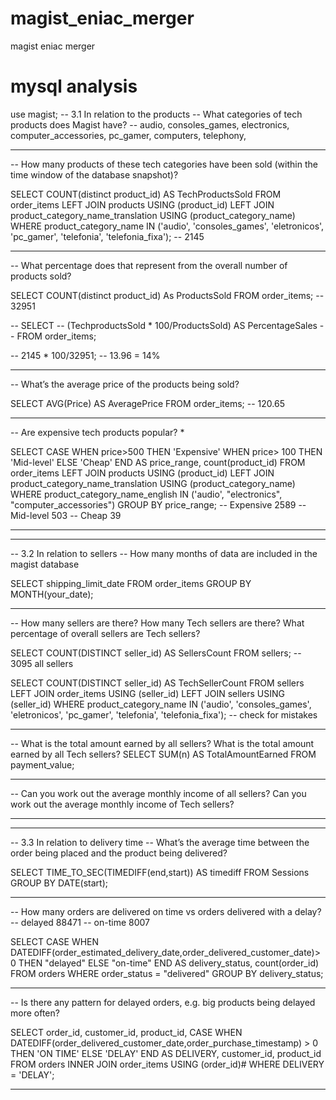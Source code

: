 # magist_eniac_merger
magist eniac merger
# mysql analysis
use magist;
-- 3.1 In relation to the products
-- What categories of tech products does Magist have?
		-- audio, consoles_games, electronics, computer_accessories, pc_gamer, computers, telephony,

-- -----------------------------------------------------------------------------------------------------------------
-- How many products of these tech categories have been sold (within the time window of the database snapshot)? 

SELECT
		COUNT(distinct product_id) AS TechProductsSold
		FROM order_items
        LEFT JOIN products USING (product_id)
        LEFT JOIN product_category_name_translation USING (product_category_name)
        WHERE product_category_name IN ('audio', 'consoles_games', 'eletronicos', 'pc_gamer', 'telefonia', 'telefonia_fixa');
        -- 2145

-- -----------------------------------------------------------------------------------------------------------------
-- What percentage does that represent from the overall number of products sold?

SELECT 
		COUNT(distinct product_id) As ProductsSold
        FROM order_items;
        -- 32951
        
-- SELECT
		-- (TechproductsSold * 100/ProductsSold) AS PercentageSales
		-- FROM order_items;
        
-- 2145 * 100/32951;
-- 13.96 = 14%


-- -----------------------------------------------------------------------------------------------------------------
-- What’s the average price of the products being sold?

SELECT
		AVG(Price) AS AveragePrice
        FROM order_items;
        -- 120.65

-- -----------------------------------------------------------------------------------------------------------------
-- Are expensive tech products popular? *

SELECT CASE
	WHEN price>500 THEN 'Expensive'
	WHEN price> 100 THEN 'Mid-level'
		ELSE 'Cheap'
		END AS price_range, count(product_id)
	FROM order_items 
LEFT JOIN products
	USING (product_id)
LEFT JOIN product_category_name_translation
	USING (product_category_name)
WHERE product_category_name_english IN ('audio', "electronics", "computer_accessories")
GROUP BY price_range;
-- Expensive 2589
-- Mid-level 503
-- Cheap 39
-- -----------------------------------------------------------------------------------------------------------------
-- -----------------------------------------------------------------------------------------------------------------
-- 3.2 In relation to sellers
-- How many months of data are included in the magist database

SELECT shipping_limit_date
	FROM order_items
	GROUP BY MONTH(your_date);

-- -----------------------------------------------------------------------------------------------------------------
-- How many sellers are there? How many Tech sellers are there? What percentage of overall sellers are Tech sellers?

SELECT
	COUNT(DISTINCT seller_id) AS SellersCount
    FROM sellers;
	-- 3095 all sellers

SELECT
	COUNT(DISTINCT seller_id) AS TechSellerCount
    FROM sellers
    LEFT JOIN  order_items USING (seller_id)
	LEFT JOIN sellers USING (seller_id)
        WHERE product_category_name IN ('audio', 'consoles_games', 'eletronicos', 'pc_gamer', 'telefonia', 'telefonia_fixa');
    -- check for mistakes
-- -----------------------------------------------------------------------------------------------------------------
-- What is the total amount earned by all sellers? What is the total amount earned by all Tech sellers?
SELECT 
	SUM(n) AS TotalAmountEarned
    FROM payment_value;
    
-- -----------------------------------------------------------------------------------------------------------------
-- Can you work out the average monthly income of all sellers? Can you work out the average monthly income of Tech sellers?


-- ------------------------------------------------------------------------------------------------------------------
-- ------------------------------------------------------------------------------------------------------------------
-- 3.3 In relation to delivery time
-- What’s the average time between the order being placed and the product being delivered?

SELECT
    TIME_TO_SEC(TIMEDIFF(end,start)) AS timediff
FROM
    Sessions
GROUP BY
    DATE(start);


-- ------------------------------------------------------------------------------------------------------------------
-- How many orders are delivered on time vs orders delivered with a delay?
    -- delayed 88471
    -- on-time 8007
    
SELECT CASE
WHEN DATEDIFF(order_estimated_delivery_date,order_delivered_customer_date)>0 THEN "delayed"
ELSE "on-time"
END AS delivery_status, count(order_id)
FROM orders
WHERE order_status = "delivered"
GROUP BY delivery_status;
    
-- ------------------------------------------------------------------------------------------------------------------
-- Is there any pattern for delayed orders, e.g. big products being delayed more often?

SELECT order_id, customer_id, product_id,
	CASE
	WHEN DATEDIFF(order_delivered_customer_date,order_purchase_timestamp) > 0 THEN 'ON TIME'
	ELSE 'DELAY'
	END AS DELIVERY, customer_id, product_id
	FROM orders
    INNER JOIN order_items USING (order_id)#
    WHERE DELIVERY = 'DELAY';


    

-- ------------------------------------------------------------------------------------------------------------------

